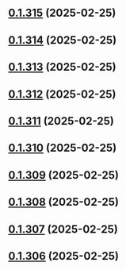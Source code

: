 ## [0.1.315](https://github.com/binary-braids/terraform-oracle/compare/v0.1.314...v0.1.315) (2025-02-25)



## [0.1.314](https://github.com/binary-braids/terraform-oracle/compare/v0.1.313...v0.1.314) (2025-02-25)



## [0.1.313](https://github.com/binary-braids/terraform-oracle/compare/v0.1.312...v0.1.313) (2025-02-25)



## [0.1.312](https://github.com/binary-braids/terraform-oracle/compare/v0.1.311...v0.1.312) (2025-02-25)



## [0.1.311](https://github.com/binary-braids/terraform-oracle/compare/v0.1.310...v0.1.311) (2025-02-25)



## [0.1.310](https://github.com/binary-braids/terraform-oracle/compare/v0.1.309...v0.1.310) (2025-02-25)



## [0.1.309](https://github.com/binary-braids/terraform-oracle/compare/v0.1.308...v0.1.309) (2025-02-25)



## [0.1.308](https://github.com/binary-braids/terraform-oracle/compare/v0.1.307...v0.1.308) (2025-02-25)



## [0.1.307](https://github.com/binary-braids/terraform-oracle/compare/v0.1.306...v0.1.307) (2025-02-25)



## [0.1.306](https://github.com/binary-braids/terraform-oracle/compare/v0.1.305...v0.1.306) (2025-02-25)



